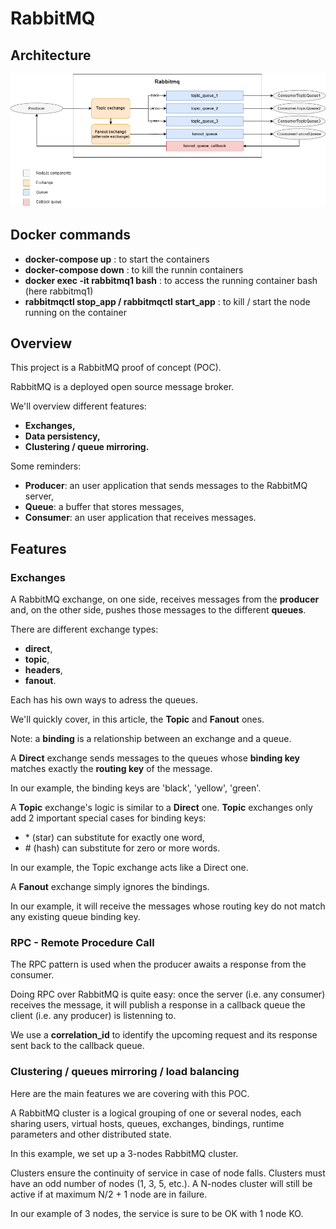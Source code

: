 # RabbitMQ

## Architecture

![Alt text](/assets/architecture_rabbitmq.png?raw=true "RabbitMQ architecture")

## Docker commands

- **docker-compose up** : to start the containers
- **docker-compose down** : to kill the runnin containers
- **docker exec -it rabbitmq1 bash** : to access the running container bash (here rabbitmq1)
- **rabbitmqctl stop_app / rabbitmqctl start_app** : to kill / start the node running on the container

## Overview

This project is a RabbitMQ proof of concept (POC).

RabbitMQ is a deployed open source message broker.

We'll overview different features:
- **Exchanges,**
- **Data persistency,**
- **Clustering / queue mirroring.**

Some reminders:
- **Producer**: an user application that sends messages to the RabbitMQ server,
- **Queue**: a buffer that stores messages,
- **Consumer**: an user application that receives messages.

## Features

### Exchanges

A RabbitMQ exchange, on one side, receives messages from the **producer** and, on the other side, pushes those messages to the different **queues**.

There are different exchange types:
- **direct**,
- **topic**,
- **headers**,
- **fanout**.

Each has his own ways to adress the queues.

We'll quickly cover, in this article, the **Topic** and **Fanout** ones.

Note: a **binding** is a relationship between an exchange and a queue. 

A **Direct** exchange sends messages to the queues whose **binding key** matches exactly the **routing key** of the message.

In our example, the binding keys are 'black', 'yellow', 'green'.

A **Topic** exchange's logic is similar to a **Direct** one. **Topic** exchanges only add 2 important special cases for binding keys: 
- \* (star) can substitute for exactly one word,
- \# (hash) can substitute for zero or more words.

In our example, the Topic exchange acts like a Direct one.

A **Fanout** exchange simply ignores the bindings.

In our example, it will receive the messages whose routing key do not match any existing queue binding key.

### RPC - Remote Procedure Call

The RPC pattern is used when the producer awaits a response from the consumer.

Doing RPC over RabbitMQ is quite easy: once the server (i.e. any consumer) receives the message, it will publish a response in a callback queue the client (i.e. any producer) is listenning to.

We use a **correlation_id** to identify the upcoming request and its response sent back to the callback queue.

### Clustering / queues mirroring / load balancing

Here are the main features we are covering with this POC.

A RabbitMQ cluster is a logical grouping of one or several nodes, each sharing users, virtual hosts, queues, exchanges, bindings, runtime parameters and other distributed state.

In this example, we set up a 3-nodes RabbitMQ cluster.

Clusters ensure the continuity of service in case of node falls. Clusters must have an odd number of nodes (1, 3, 5, etc.). A N-nodes cluster will still be active if at maximum N/2 + 1 node are in failure.

In our example of 3 nodes, the service is sure to be OK with 1 node KO.
 
